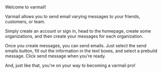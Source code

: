 Welcome to varmail!

Varmail allows you to send email varying messages to your friends, customers, or team. 

Simply create an account or sign in, head to the homepage, create some organizations, and then create your messages for each organization. 

Once you create messages, you can send emails. Just select the send emails button, fill out the information in the text boxes, and select a prebuild message. Click send message when you're ready. 

And, just like that, you're on your way to becoming a varmail pro! 


